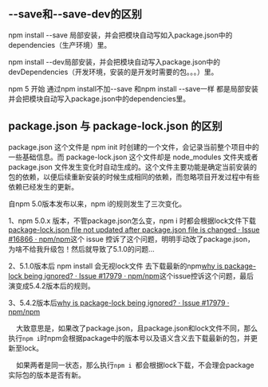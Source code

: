 ## --save和--save-dev的区别

npm install --save 局部安装，并会把模块自动写如入package.json中的dependencies（生产环境）里。

npm install --dev局部安装，并会把模块自动写入package.json中的devDependencies（开发环境，安装的是开发时需要的包。。。）里。

npm 5 开始 通过npm install不加--save 和npm install --save一样 都是局部安装并会把模块自动写入package.json中的dependencies里。

## package.json 与 package-lock.json 的区别

package.json 这个文件是 npm init 时创建的一个文件，会记录当前整个项目中的一些基础信息。而 package-lock.json 这个文件却是 node_modules 文件夹或者 package.json 文件发生变化时自动生成的。这个文件主要功能是确定当前安装的包的依赖，以便后续重新安装的时候生成相同的依赖，而忽略项目开发过程中有些依赖已经发生的更新。

自npm 5.0版本发布以来，npm i的规则发生了三次变化。

1、npm 5.0.x 版本，不管package.json怎么变，npm i 时都会根据lock文件下载[package-lock.json file not updated after package.json file is changed · Issue #16866 · npm/npm](https://github.com/npm/npm/issues/16866)这个 issue 控诉了这个问题，明明手动改了package.json，为啥不给我升级包！然后就导致了5.1.0的问题...

2、5.1.0版本后 npm install 会无视lock文件 去下载最新的npm[why is package-lock being ignored? · Issue #17979 · npm/npm](https://github.com/npm/npm/issues/17979)这个issue控诉这个问题，最后演变成5.4.2版本后的规则。

3、5.4.2版本后[why is package-lock being ignored? · Issue #17979 · npm/npm](https://github.com/npm/npm/issues/17979)

&nbsp;&nbsp;&nbsp;&nbsp;大致意思是，如果改了package.json，且package.json和lock文件不同，那么执行`npm i`时npm会根据package中的版本号以及语义含义去下载最新的包，并更新至lock。

&nbsp;&nbsp;&nbsp;&nbsp;如果两者是同一状态，那么执行`npm i `都会根据lock下载，不会理会package实际包的版本是否有新。



